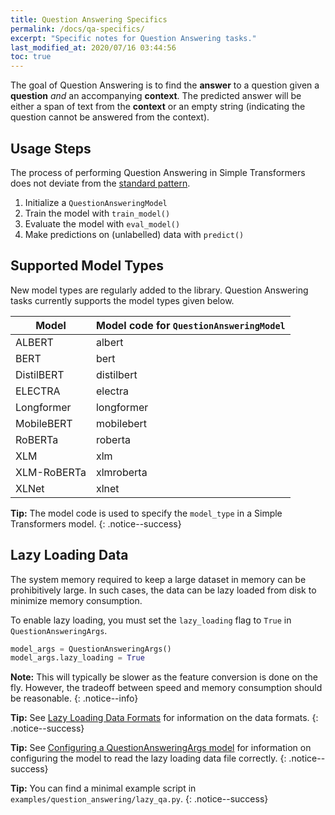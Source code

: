 ```yaml
---
title: Question Answering Specifics
permalink: /docs/qa-specifics/
excerpt: "Specific notes for Question Answering tasks."
last_modified_at: 2020/07/16 03:44:56
toc: true
---
```


The goal of Question Answering is to find the **answer** to a question given a **question** *and* an accompanying **context**. The predicted answer will be either a span of text from the **context** or an empty string (indicating the question cannot be answered from the context).


## Usage Steps

The process of performing Question Answering in Simple Transformers does not deviate from the [standard pattern](/docs/usage/#task-specific-models).

1. Initialize a `QuestionAnsweringModel`
2. Train the model with `train_model()`
3. Evaluate the model with `eval_model()`
4. Make predictions on (unlabelled) data with `predict()`


## Supported Model Types

New model types are regularly added to the library. Question Answering tasks currently supports the model types given below.

| Model       | Model code for `QuestionAnsweringModel` |
| ----------- | --------------------------------------- |
| ALBERT      | albert                                  |
| BERT        | bert                                    |
| DistilBERT  | distilbert                              |
| ELECTRA     | electra                                 |
| Longformer  | longformer                              |
| MobileBERT  | mobilebert                              |
| RoBERTa     | roberta                                 |
| XLM         | xlm                                     |
| XLM-RoBERTa | xlmroberta                              |
| XLNet       | xlnet                                   |

**Tip:** The model code is used to specify the `model_type` in a Simple Transformers model.
{: .notice--success}


## Lazy Loading Data

The system memory required to keep a large dataset in memory can be prohibitively large. In such cases, the data can be lazy loaded from disk to minimize memory consumption.

To enable lazy loading, you must set the `lazy_loading` flag to `True` in `QuestionAnsweringArgs`.


```python
model_args = QuestionAnsweringArgs()
model_args.lazy_loading = True
```

**Note:** This will typically be slower as the feature conversion is done on the fly. However, the tradeoff between speed and memory consumption should be reasonable.
{: .notice--info}

**Tip:** See [Lazy Loading Data Formats](/docs/qa-data-formats/#lazy-loading-data-format) for information on the data formats.
{: .notice--success}

**Tip:** See [Configuring a QuestionAnsweringArgs model](/docs/qa-model/#configuring-a-questionansweringmodel) for information on configuring the model to read the lazy loading data file correctly.
{: .notice--success}

**Tip:** You can find a minimal example script in `examples/question_answering/lazy_qa.py`.
{: .notice--success}
